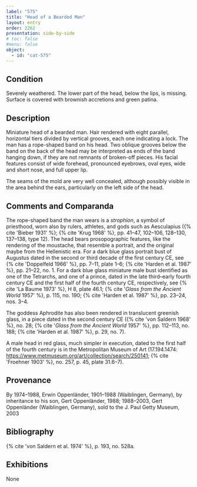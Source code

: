 ```yaml
---
label: "575"
title: "Head of a Bearded Man"
layout: entry
order: 2262
presentation: side-by-side
# toc: false
#menu: false 
object:
  - id: "cat-575"
---
```


## Condition

Severely weathered. The lower part of the head, below the lips, is missing. Surface is covered with brownish accretions and green patina.

## Description

Miniature head of a bearded man. Hair rendered with eight parallel, horizontal tiers divided by vertical grooves, each one indicating a lock. The man has a rope-shaped band on his head. Two oblique grooves below the band on the back of the head may be interpreted as ends of the band hanging down, if they are not remnants of broken-off pieces. His facial features consist of wide forehead, pronounced eyebrows, oval eyes, wide and short nose, and full upper lip.

The seams of the mold are very well concealed, although possibly visible in the area behind the ears, particularly on the left side of the head.

## Comments and Comparanda

The rope-shaped band the man wears is a *strophion*, a symbol of priesthood, worn also by rulers, athletes, and gods such as Aesculapius ({% cite 'Bieber 1931' %}; {% cite 'Krug 1968' %}, pp. 41–47, 102–106, 128–130, 137–138, type 12). The head bears prosopographic features, like the rendering of the moustache, that resemble a portrait, and the original maybe from the Hellenistic era. For a dark blue glass portrait bust of Augustus dated in the second or third decade of the first century CE, see {% cite 'Doppelfeld 1966' %}, pp. 7–11, plate 1–6; {% cite 'Harden et al. 1987' %}, pp. 21–22, no. 1. For a dark blue glass miniature male bust identified as one of the Tetrarchs, and one of a prince, dated in the late third–early fourth century CE and the first half of the fourth century CE, respectively, see {% cite 'La Baume 1973' %}, H 8, plate 46.1; {% cite '*Glass from the Ancient World* 1957' %}, p. 115, no. 190; {% cite 'Harden et al. 1987' %}, pp. 23–24, nos. 3–4.

The goddess Aphrodite has also been rendered in translucent greenish glass, in a piece dated in the second century CE ({% cite 'von Saldern 1968' %}, no. 28; {% cite '*Glass from the Ancient World* 1957' %}, pp. 112–113, no. 188; {% cite 'Harden et al. 1987' %}, p. 29, no. 7).

A male head in red glass, much simpler in execution, dated to the first half of the fourth century is in the Metropolitan Museum of Art (17.194.1474: <https://www.metmuseum.org/art/collection/search/250141>; {% cite 'Froehner 1903' %}, no. 257, p. 45, plate 31.6–7).

## Provenance

By 1974–1988, Erwin Oppenländer, 1901–1988 (Waiblingen, Germany), by inheritance to his son, Gert Oppenländer, 1988; 1988–2003, Gert Oppenländer (Waiblingen, Germany), sold to the J. Paul Getty Museum, 2003

## Bibliography

{% cite 'von Saldern et al. 1974' %}, p. 193, no. 528a.

## Exhibitions

None